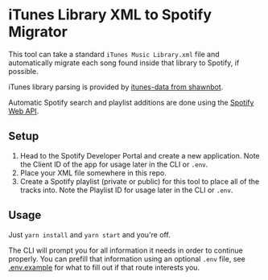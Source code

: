 # iTunes Library XML to Spotify Migrator
This tool can take a standard `iTunes Music Library.xml` file and automatically migrate each song found inside that library to Spotify, if possible.

iTunes library parsing is provided by [itunes-data from shawnbot](https://github.com/shawnbot/itunes-data).

Automatic Spotify search and playlist additions are done using the [Spotify Web API](https://developer.spotify.com/documentation/web-api).

## Setup

1. Head to the Spotify Developer Portal and create a new application. Note the Client ID of the app for usage later in the CLI or `.env`.
2. Place your XML file somewhere in this repo.
3. Create a Spotify playlist (private or public) for this tool to place all of the tracks into. Note the Playlist ID for usage later in the CLI or `.env`.

## Usage

Just `yarn install` and `yarn start` and you're off.

The CLI will prompt you for all information it needs in order to continue properly. You can prefill that information using an optional `.env` file, see [.env.example](.env.example) for what to fill out if that route interests you.
